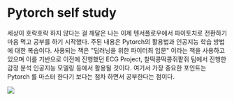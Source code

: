# Pytorch self study

세상이 호락호락 하지 않다는 걸 깨달은 나는 이제 텐서플로우에서 파이토치로 전환하기 마음 먹고 공부를 하기 시작했다. 주된 내용은 Pytorch의 활용법과 인공지능 학습 방법에 대한 복습이다. 사용되는 책은 "딥러닝을 위한 파이터최 입문" 이라는 책을 사용하고 있으며 이를 기반으로 이전에 진행했던 ECG Project, 찰떡콩떡콩쥐팥쥐 팀에서 진행한 감정 분석 인공지능 모델링 등에서 활용될 것이다. 여기서 가장 중요한 포인트는 Pytorch 를 마스터 한다기 보다는 점차 하면서 공부한다는 점이다.

![](https://www.meme-arsenal.com/memes/d1c0202ffc1ef5787075eb34db20c386.jpg)